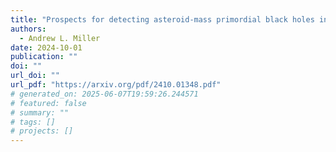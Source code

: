 ```yaml
---
title: "Prospects for detecting asteroid-mass primordial black holes in extreme-mass-ratio inspirals with continuous gravitational waves"
authors:
  - Andrew L. Miller
date: 2024-10-01
publication: ""
doi: ""
url_doi: ""
url_pdf: "https://arxiv.org/pdf/2410.01348.pdf"
# generated_on: 2025-06-07T19:59:26.244571
# featured: false
# summary: ""
# tags: []
# projects: []
---
```

